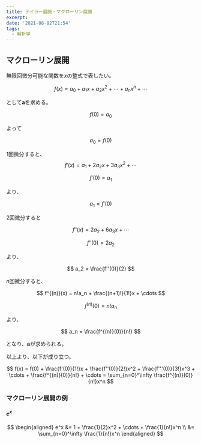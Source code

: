 ```yaml
---
title: テイラー展開・マクローリン展開
excerpt: 
date: '2021-08-02T21:54'
tags:
  - 解析学
---
```



## マクローリン展開
無限回微分可能な関数を$x$の整式で表したい。

$$
f(x) = a_0 + a_1x + a_2x^2 + \cdots + a_nx^n + \cdots
$$

として$\bm{a}$を求める。

$$
f(0) = a_0
$$

よって

$$
a_0 = f(0)
$$

1回微分すると、
$$
f'(x) = a_1 + 2a_2x + 3a_3x^2 + \cdots
$$

$$
f'(0) = a_1
$$

より、

$$
a_1 = f'(0)
$$

2回微分すると

$$
f''(x) = 2a_2 + 6a_3x + \cdots
$$

$$
f''(0) = 2a_2
$$

より、

$$
a_2 = \frac{f''(0)}{2}
$$

$n$回微分すると、

$$
f^{(n)}(x) = n!a_n + \frac{(n+1)!}{1!}x + \cdots
$$

$$
f^{(n)}(0) = n!a_n
$$

より、

$$
a_n = \frac{f^{(n)}(0)}{n!}
$$

となり、$\bm{a}$が求められる。


以上より、以下が成り立つ。

$$
f(x) = f(0) + \frac{f'(0)}{1!}x + \frac{f''(0)}{2!}x^2 + \frac{f'''(0)}{3!}x^3 + \cdots + \frac{f^{(n)}(0)}{n!} + \cdots = \sum_{n=0}^\infty \frac{f^{(n)}(0)}{n!}x^n
$$

### マクローリン展開の例

#### $e^x$

$$
\begin{aligned}
e^x &= 1 + \frac{1}{2}x^2 + \cdots + \frac{1}{n!}x^n \\
&= \sum_{n=0}^\infty \frac{1}{n!}x^n
\end{aligned}
$$